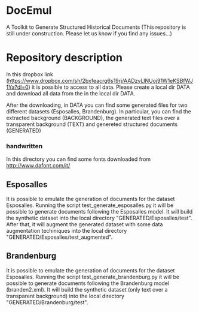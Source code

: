# DocEmul
A Toolkit to Generate Structured Historical Documents
(This repository is still under construction. Please let us know if you find any issues...)

# Repository description 
In this dropbox link (https://www.dropbox.com/sh/2bxfeacrg6s19rj/AADzyLlNUoj91W1eKSBfWJ1Ya?dl=0) it is possible to access to all data. Please create a local dir DATA and download all data from the in the local dir DATA.

After the downloading, in DATA you can find some generated files for two different datasets (Esposalles, Brandenburg). In particular, you can find the extracted background (BACKGROUND), the generated text files over a transparent background (TEXT) and genereted structured documents (GENERATED) 
### handwritten
In this directory you can find some fonts downloaded from http://www.dafont.com/it/


## Esposalles
It is possible to emulate the generation of documents for the dataset Esposalles. Running the script test_generate_esposalles.py it will be possible to generate documents following the Esposalles model. It will build the synthetic dataset into the local directory "GENERATED/Esposalles/test". After that, it will augment the generated dataset with some data augmentation techiniques into the local directory "GENERATED/Esposalles/test_augmented".

## Brandenburg
It is possible to emulate the generation of documents for the dataset Esposalles. Running the script test_generate_brandenburg.py it will be possible to generate documents following the Brandenburg model (branden2.xml). It will build the synthetic dataset (only text over a transparent background)  into the local directory "GENERATED/Brandenburg/test".
